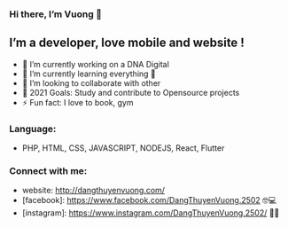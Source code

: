 ### Hi there, I’m Vuong 👋
## I’m a developer, love mobile and website !
- 🔭 I’m currently working on a DNA Digital
- 🌱 I’m currently learning everything 🤣
- 👯 I’m looking to collaborate with other
- 🥅 2021 Goals: Study and contribute to Opensource projects
- ⚡ Fun fact: I love to book, gym

### Language:
- PHP, HTML, CSS, JAVASCRIPT, NODEJS, React, Flutter
### Connect with me:

- website: http://dangthuyenvuong.com/ 
- [facebook]: https://www.facebook.com/DangThuyenVuong.2502 🤓💻
- [instagram]: https://www.instagram.com/DangThuyenVuong.2502/ 🔗🔗



